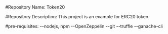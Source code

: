 #Repository Name: Token20

#Repository Description: This project is an example for ERC20 token.


#pre-requisites:
	--nodejs, npm
    --OpenZeppelin
	--git
	--truffle
	--ganache-cli


